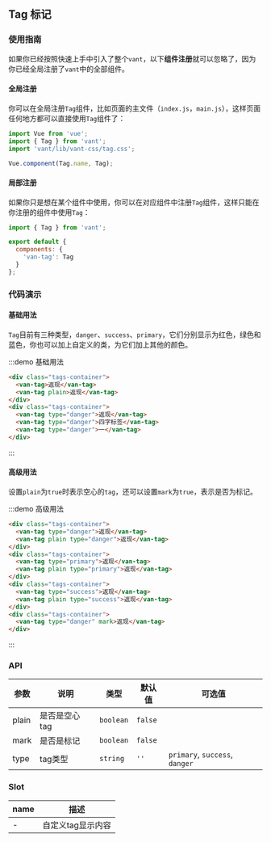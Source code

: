 <style>
.tags-container {
  padding: 5px 15px;

  .van-tag + .van-tag {
    margin-left: 10px;
  }
}
</style>

## Tag 标记

### 使用指南

如果你已经按照快速上手中引入了整个`vant`，以下**组件注册**就可以忽略了，因为你已经全局注册了`vant`中的全部组件。

#### 全局注册

你可以在全局注册`Tag`组件，比如页面的主文件（`index.js`，`main.js`），这样页面任何地方都可以直接使用`Tag`组件了：

```js
import Vue from 'vue';
import { Tag } from 'vant';
import 'vant/lib/vant-css/tag.css';

Vue.component(Tag.name, Tag);
```

#### 局部注册

如果你只是想在某个组件中使用，你可以在对应组件中注册`Tag`组件，这样只能在你注册的组件中使用`Tag`：

```js
import { Tag } from 'vant';

export default {
  components: {
    'van-tag': Tag
  }
};
```

### 代码演示

#### 基础用法

`Tag`目前有三种类型，`danger`、`success`、`primary`，它们分别显示为红色，绿色和蓝色，你也可以加上自定义的类，为它们加上其他的颜色。

:::demo 基础用法
```html
<div class="tags-container">
  <van-tag>返现</van-tag>
  <van-tag plain>返现</van-tag>
</div>
<div class="tags-container">
  <van-tag type="danger">返现</van-tag>
  <van-tag type="danger">四字标签</van-tag>
  <van-tag type="danger">一</van-tag>
</div>
```
:::

#### 高级用法

设置`plain`为`true`时表示空心的`tag`，还可以设置`mark`为`true`，表示是否为标记。

:::demo 高级用法
```html
<div class="tags-container">
  <van-tag type="danger">返现</van-tag>
  <van-tag plain type="danger">返现</van-tag>
</div>
<div class="tags-container">
  <van-tag type="primary">返现</van-tag>
  <van-tag plain type="primary">返现</van-tag>
</div>
<div class="tags-container">
  <van-tag type="success">返现</van-tag>
  <van-tag plain type="success">返现</van-tag>
</div>
<div class="tags-container">
  <van-tag type="danger" mark>返现</van-tag>
</div>
```
:::

### API

| 参数       | 说明      | 类型       | 默认值       | 可选值       |
|-----------|-----------|-----------|-------------|-------------|
| plain | 是否是空心tag | `boolean`  | `false`          |           |
| mark | 是否是标记 | `boolean`  | `false`          |           |
| type | tag类型 | `string`  | `''`          | `primary`, `success`, `danger` |

### Slot

| name       | 描述      |
|-----------|-----------|
| - | 自定义tag显示内容 |
